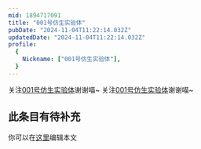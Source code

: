 ```yaml
---
mid: 1894717091
title: "001号仿生实验体"
pubDate: "2024-11-04T11:22:14.032Z"
updatedDate: "2024-11-04T11:22:14.032Z"
profile:
  {
    Nickname: ["001号仿生实验体"],
  }
---
```


关注[001号仿生实验体](https://space.bilibili.com/1894717091)谢谢喵~ 关注[001号仿生实验体](https://space.bilibili.com/1894717091)谢谢喵~

## 此条目有待补充
你可以在[这里](https://github.com/Yuhanawa/VTuber.ICU/edit/master/src/content/v/001号仿生实验体/index.md)编辑本文

